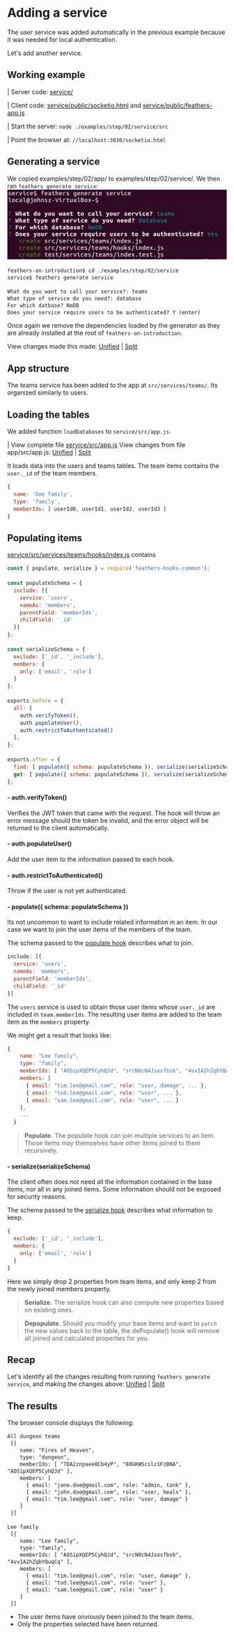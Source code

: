 # Adding a service

The user service was added automatically in the previous example because it was needed for
local authentication.

Let's add another service.

## Working example

| Server code: [service/](https://github.com/eddyystop/feathers-an-introduction/blob/master/examples/step/02/service/)

| Client code: [service/public/socketio.html](https://github.com/eddyystop/feathers-an-introduction/blob/master/examples/step/02/service/public/socketio.html)
and
[service/public/feathers-app.js](https://github.com/eddyystop/feathers-an-introduction/blob/master/examples/step/02/service/public/feathers-app.js)

| Start the server: `node ./examples/step/02/service/src`

| Point the browser at: `//localhost:3030/socketio.html`

## Generating a service

We copied examples/step/02/app/ to examples/step/02/service/.
We then ran `feathers generate service`:
![generate service teams](../assets/generate-service-teams.jpg)
```text
feathers-an-introduction$ cd ./examples/step/02/service
service$ feathers generate service

What do you want to call your service?: teams
What type of service do you need?: database
For which datbase? NeDB
Does your service require users to be authenticated? Y (enter)
```

Once again we remove the dependencies loaded by the generator
as they are already installed at the root of `feathers-an-introduction`.

View changes made this made:
[Unified](http://htmlpreview.github.io/?https://github.com/eddyystop/feathers-an-introduction/blob/master/examples/step/_diff/02-app1-line.html)
|
[Split](http://htmlpreview.github.io/?https://github.com/eddyystop/feathers-an-introduction/blob/master/examples/step/_diff/02-app1-side.html)


## App structure

The teams service has been added to the app at `src/services/teams/`.
Its organized similarly to users.

## Loading the tables

We added function `loadDatabases` to `service/src/app.js`.

| View complete file
[service/src/app.js](https://github.com/eddyystop/feathers-an-introduction/blob/master/examples/step/02/service/src/app.js)
View changes from file app/src/app.js:
[Unified](http://htmlpreview.github.io/?https://github.com/eddyystop/feathers-an-introduction/blob/master/examples/step/_diff/02-service-src-app-line.html)
|
[Split](http://htmlpreview.github.io/?https://github.com/eddyystop/feathers-an-introduction/blob/master/examples/step/_diff/02-service-src-app-side.html)

It loads data into the users and teams tables.
The team items contains the `user._id` of the team members.
```javascript
{
  name: 'Doe family',
  type: 'family',
  memberIds: [ userId0, userId1, userId2, userId3 ]
}
````

## Populating items

[service/src/services/teams/hooks/index.js](https://github.com/eddyystop/feathers-an-introduction/blob/master/examples/step/02/service/src/services/teams/hooks/index.js)
contains

```javascript
const { populate, serialize } = require('feathers-hooks-common');

const populateSchema = {
  include: [{
    service: 'users',
    nameAs: 'members',
    parentField: 'memberIds',
    childField: '_id'
  }]
};

const serializeSchema = {
  exclude: ['_id', '_include'],
  members: {
    only: ['email', 'role']
  }
};

exports.before = {
  all: [
    auth.verifyToken(),
    auth.populateUser(),
    auth.restrictToAuthenticated()
  ],
};

exports.after = {
  find: [ populate({ schema: populateSchema }), serialize(serializeSchema) ],
  get: [ populate({ schema: populateSchema }), serialize(serializeSchema) ],
};
```

#### - auth.verifyToken()

Verifies the JWT token that came with the request.
The hook will throw an error message should the token be invalid,
and the error object will be returned to the client automatically.

#### - auth.populateUser()

Add the user item to the information passed to each hook.

#### - auth.restrictToAuthenticated()

Throw if the user is not yet authenticated.

#### - populate({ schema: populateSchema })

Its not uncommon to want to include related information in an item.
In our case we want to join the user items of the members of the team.

The schema passed to the
[populate hook](https://docs.feathersjs.com/v/auk/hooks/common/populate.html#populate)
describes what to join.

```javascript
include: [{
  service: 'users',
  nameAs: 'members',
  parentField: 'memberIds',
  childField: '_id'
}]
```

The `users` service is used to obtain those user items whose `user._id` are included in
`team.memberIds`. The resulting user items are added to the team item as the `members` property.

We might get a result that looks like:
```javascript
{
    name: "Lee family",
    type: "family",
    memberIds: [ "AOSipXQEP5CyhQJd", "srcN0cN4Jsosfbs6", "4vvIA2hZqbYQuqCq" ],
    members: [
      { email: "tim.lee@gmail.com", role: "user, damage", ... },
      { email: "tod.lee@gmail.com", role: "user", ... },
      { email: "sam.lee@gmail.com", role: "user", ... }
    ],
    ...
  }
```

> **Populate.** The populate hook can join multiple services to an item.
Those items may themselves have other items joined to them recursively.

#### - serialize(serializeSchema)

The client often does not need all the information contained in the base items,
nor all in any joined items.
Some information should not be exposed for security reasons.

The schema passed to the
[serialize hook](https://docs.feathersjs.com/v/auk/hooks/common/populate.html#serialize)
describes what information to keep.

```javascript
{ 
  exclude: ['_id', '_include'],
  members: {
    only: ['email', 'role']
  }
}
```

Here we simply drop 2 properties from team items,
and only keep 2 from the newly joined members property.

> **Serialize.** The serialize hook can also compute new properties based on existing ones.

> **Depopulate.** Should you modify your base items and want to `patch` the new values back to the table,
the dePopulate() hook will remove all joined and calculated properties for you.

## Recap

Let's identify all the changes resulting from running `feathers generate service`,
and making the changes above:
[Unified](http://htmlpreview.github.io/?https://github.com/eddyystop/feathers-an-introduction/blob/master/examples/step/_diff/02-service-line.html)
|
[Split](http://htmlpreview.github.io/?https://github.com/eddyystop/feathers-an-introduction/blob/master/examples/step/_diff/02-service-side.html)

## The results

The browser console displays the following:

```text
All dungeon teams
 [{
    name: "Fires of Heaven",
    type: "dungeon",
    memberIds: [ "7DA2znpaee8Cb4yP", "88GKWScilz1FzBNA", "AOSipXQEP5CyhQJd" ],
    members: [
      { email: "jane.doe@gmail.com", role: "admin, tank" },
      { email: "john.doe@gmail.com", role: "user, heals" },
      { email: "tim.lee@gmail.com", role: "user, damage" }
    ]
 }]

Lee family
 [{
    name: "Lee family",
    type: "family",
    memberIds: [ "AOSipXQEP5CyhQJd", "srcN0cN4Jsosfbs6", "4vvIA2hZqbYQuqCq" ],
    members: [
      { email: "tim.lee@gmail.com", role: "user, damage" },
      { email: "tod.lee@gmail.com", role: "user" },
      { email: "sam.lee@gmail.com", role: "user" }
    ]
 }]
```

- The user items have onviously been joined to the team items.
- Only the properties selected have been returned.